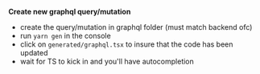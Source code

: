 <b>Create new graphql query/mutation</b>

- create the query/mutation in graphql folder (must match backend ofc)
- run `yarn gen` in the console
- click on `generated/graphql.tsx` to insure that the code has been updated
- wait for TS to kick in and you'll have autocompletion
